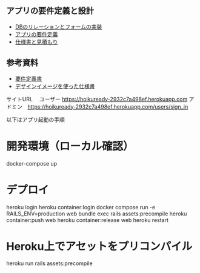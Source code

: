 ## アプリの要件定義と設計
- [DBのリレーションとフォームの実装](https://github.com/Ryosatosugar/EQ/issues/4)
- [アプリの要件定義](https://github.com/Ryosatosugar/EQ/issues/56)
- [仕様書と見積もり](https://github.com/Ryosatosugar/EQ/issues/55)

## 参考資料
- [要件定義書](https://drive.google.com/file/d/15HEskz4jxJ2jWMFoKeaGEZ6aj6wbWTXn/view?usp=drive_link)
- [デザインイメージを使った仕様書](https://drive.google.com/file/d/1BWz41_ZBMU5N7ruiHXg2V97be5UMK8Lz/view?usp=drive_link)

サイトURL　 ユーザー https://hoikuready-2932c7a498ef.herokuapp.com
           アドミン　https://hoikuready-2932c7a498ef.herokuapp.com/users/sign_in



以下はアプリ起動の手順
# 開発環境（ローカル確認）
docker-compose up

# デプロイ
heroku login
heroku container:login
docker compose run -e RAILS_ENV=production web bundle exec rails assets:precompile
heroku container:push web
heroku container:release web
heroku restart


# Heroku上でアセットをプリコンパイル
heroku run rails assets:precompile